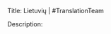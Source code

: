 Title: Lietuvių | #TranslationTeam

Description:

<!--- URL: https://www.youtube.com/playlist?list=PL1yhyLyBfE6R6h-yGnPr9nn1-YKscOI1- -->
